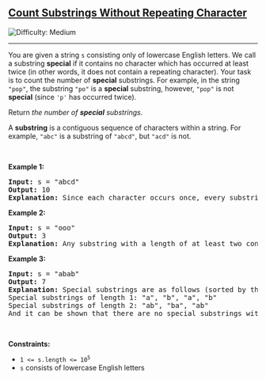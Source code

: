 <h2><a href="https://leetcode.com/problems/count-substrings-without-repeating-character">Count Substrings Without Repeating Character</a></h2> <img src='https://img.shields.io/badge/Difficulty-Medium-orange' alt='Difficulty: Medium' /><hr><p>You are given a string <code>s</code> consisting only of lowercase English letters. We call a substring <b>special</b> if it contains no character which has occurred at least twice (in other words, it does not contain a repeating character). Your task is to count the number of <b>special</b> substrings. For example, in the string <code>&quot;pop&quot;</code>, the substring <code>&quot;po&quot;</code> is a <strong>special</strong> substring, however, <code>&quot;pop&quot;</code> is not <strong>special</strong> (since <code>&#39;p&#39;</code> has occurred twice).</p>

<p>Return <em>the number of <b>special</b> substrings.</em></p>

<p>A <strong>substring</strong> is a contiguous sequence of characters within a string. For example, <code>&quot;abc&quot;</code> is a substring of <code>&quot;abcd&quot;</code>, but <code>&quot;acd&quot;</code> is not.</p>

<p>&nbsp;</p>
<p><strong class="example">Example 1:</strong></p>

<pre>
<strong>Input:</strong> s = &quot;abcd&quot;
<strong>Output:</strong> 10
<strong>Explanation:</strong> Since each character occurs once, every substring is a special substring. We have 4 substrings of length one, 3 of length two, 2 of length three, and 1 substring of length four. So overall there are 4 + 3 + 2 + 1 = 10 special substrings.
</pre>

<p><strong class="example">Example 2:</strong></p>

<pre>
<strong>Input:</strong> s = &quot;ooo&quot;
<strong>Output:</strong> 3
<strong>Explanation:</strong> Any substring with a length of at least two contains a repeating character. So we have to count the number of substrings of length one, which is 3.
</pre>

<p><strong class="example">Example 3:</strong></p>

<pre>
<strong>Input:</strong> s = &quot;abab&quot;
<strong>Output:</strong> 7
<strong>Explanation:</strong> Special substrings are as follows (sorted by their start positions):
Special substrings of length 1: &quot;a&quot;, &quot;b&quot;, &quot;a&quot;, &quot;b&quot;
Special substrings of length 2: &quot;ab&quot;, &quot;ba&quot;, &quot;ab&quot;
And it can be shown that there are no special substrings with a length of at least three. So the answer would be 4 + 3 = 7.</pre>

<p>&nbsp;</p>
<p><strong>Constraints:</strong></p>

<ul>
	<li><code>1 &lt;= s.length &lt;= 10<sup>5</sup></code></li>
	<li><code>s</code> consists of lowercase English letters</li>
</ul>
